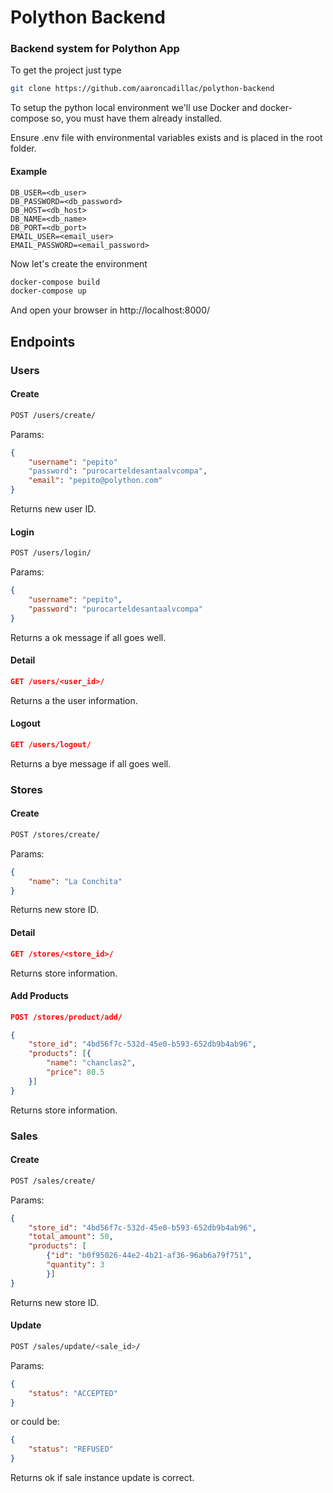 # Polython Backend

### Backend system for Polython App

To get the project just type

```bash
git clone https://github.com/aaroncadillac/polython-backend
```

To setup the python local environment we'll use Docker and docker-compose so, you must have them already installed.

Ensure .env file with environmental variables exists and is placed in the root folder.

#### Example

```
DB_USER=<db_user>
DB_PASSWORD=<db_password>
DB_HOST=<db_host>
DB_NAME=<db_name>
DB_PORT=<db_port>
EMAIL_USER=<email_user>
EMAIL_PASSWORD=<email_password>
```


Now let's create the environment

```bash
docker-compose build
docker-compose up
```

And open your browser in http://localhost:8000/


## Endpoints

### Users

#### Create

```bash
POST /users/create/
```

Params:

```json
{
	"username": "pepito"
	"password": "purocarteldesantaalvcompa",
	"email": "pepito@polython.com"
}
```

Returns new user ID.

#### Login

```bash
POST /users/login/
```

Params:

```json
{
	"username": "pepito",
	"password": "purocarteldesantaalvcompa"
}
```

Returns a ok message if all goes well.

#### Detail

```json
GET /users/<user_id>/
```

Returns a the user information.

#### Logout

```json
GET /users/logout/
```

Returns a bye message if all goes well.

### Stores

#### Create

```bash
POST /stores/create/
```

Params:

```json
{
	"name": "La Conchita"
}
```

Returns new store ID.

#### Detail

```json
GET /stores/<store_id>/
```

Returns store information.

#### Add Products

```json
POST /stores/product/add/
```

```json
{
	"store_id": "4bd56f7c-532d-45e0-b593-652db9b4ab96",
	"products": [{
		"name": "chanclas2",
		"price": 80.5
	}]
}
```

Returns store information.

### Sales

#### Create

```bash
POST /sales/create/
```

Params:

```json
{
	"store_id": "4bd56f7c-532d-45e0-b593-652db9b4ab96",
	"total_amount": 50,
	"products": [
		{"id": "b0f95026-44e2-4b21-af36-96ab6a79f751",
		"quantity": 3
		}]
}
```

Returns new store ID.


#### Update

```bash
POST /sales/update/<sale_id>/
```

Params:

```json
{
	"status": "ACCEPTED"
}
```

or could be:

```json
{
	"status": "REFUSED"
}
```

Returns ok if sale instance update is correct.

